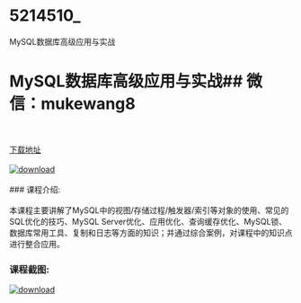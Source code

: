# 5214510_
MySQL数据库高级应用与实战
# MySQL数据库高级应用与实战## 微信：mukewang8
<br/></br>[下载地址](http://www.36tz.cn/article/5214510 "下载地址")
<br/></br>[![download](http://36tz.cn/muke_img/2020_07_1-69-300x183.png "下载地址")](http://www.36tz.cn/article/5214510 "下载地址")
<br/></br>### 课程介绍:<br/></br>本课程主要讲解了MySQL中的视图/存储过程/触发器/索引等对象的使用、常见的SQL优化的技巧、MySQL Server优化、应用优化、查询缓存优化、MySQL锁、数据库常用工具、复制和日志等方面的知识；并通过综合案例，对课程中的知识点进行整合应用。

### 课程截图:
[![download](http://36tz.cn/muke_img/2020_07_2-66.png "下载地址")](http://www.36tz.cn/article/5214510 "下载地址")
